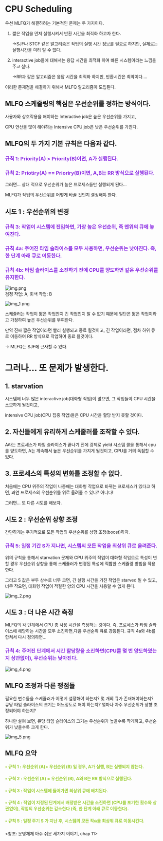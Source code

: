 CPU Scheduling 
==============

우선 MLFQ가 해결하려는 기본적인 문제는 두 가지이다.

1. 짧은 작업을 먼저 실행시켜서 반환 시간을 최적화 하고자 한다.

   ->SJF나 STCF 같은 알고리즘은 작업의 실행 시간 정보를 필요로 하지만, 실제로는 실행시간을 미리 알 수 없다.

2. interactive job들에 대해서는 응답 시간을 최적화 하여 빠른 시스템이라는 느낌을 주고 싶다.

   ->RR과 같은 알고리즘은 응답 시간을 최적화 하지만, 반환시간은 최악이다....

이러한 문제점을 해결하기 위해서 MLFQ 알고리즘이 도입된다.


MLFQ 스케줄링의 핵심은 우선순위를 정하는 방식이다.
----------------------------------------
 사용자와 상호작용을 해야하는 Interactive job은 높은 우선순위를 가지고,

 CPU 연산을 많이 해야하는 Intensive CPU job은 낮은 우선순위를 가진다.


## MLFQ의 두 가지 기본 규칙은 다음과 같다.
<font color="#8a2be2">

### 규칙 1: Priority(A) > Priority(B)이면, A가 실행된다.
### 규칙 2: Priotiry(A) == Prioriry(B)이면, A,B는 RR 방식으로 실행된다.

</font>

그러면... 상대 적으로 우선순위가 높은 프로세스들만 실행되게 된다... 

MLFQ가 작업의 우선순위를 어떻게 바꿀 것인지 결정해야 한다.


## 시도 1 : 우선순위의 변경
<font color="blueviolet">

### 규칙 3: 작업이 시스템에 진입하면, 가장 높은 우선순위, 즉 맨위의 큐에 놓여진다.
### 규칙 4a: 주어진 타임 슬라이스를 모두 사용하면, 우선순위는 낮아진다. 즉, 한 단계 아래 큐로 이동한다.
### 규칙 4b: 타임 슬라이스를 소진하기 전에 CPU를 양도하면 같은 우선순위를 유지한다.
</font>

![img.png](img.png)  
검정 작업: A, 회색 작업: B

![img_1.png](img_1.png)

스케쥴러는 작업이 짧은 작업인지 긴 작업인지 알 수 없기 떄문에 일단은 짧은 작업이라고 가정하여 높은 우선순위를 부여한다.

만약 진짜 짧은 작업이라면 빨리 실행되고 종료 될것이고, 긴 작업이라면, 점차 하위 큐로 이동하여 RR 방식으로 작업하여 종료 될것이다.

-> MLFQ는 SJF에 근사할 수 있다.

# 그러나... 또 문제가 발생한다.


## 1. starvation 
 시스템에 너무 많은 interactive job(대화형 작업)이 많으면, 그 작업들이 CPU 시간을 소모하게 될것이고,
 
intensive CPU job(CPU 집중 작업)들은 CPU 시간을 할당 받지 못할 것이다.


## 2. 자신들에게 유리하게 스케줄러를 조작할 수 있다.
A라는 프로세스가 타임 슬라이스가 끝나기 전에 강제로 yield 시스템 콜을 통해서 cpu를 양도하면, A는 계속해서 높은 우선순위를 가지게 될것이고,
CPU를 거의 독점할 수 있다.


## 3. 프로세스의 특성의 변화를 조정할 수 없다.
처음에는 CPU 위주의 작업이 나중에는 대화형 작업으로 바뀌는 프로세스가 있다고 하면, 과연 프로세스의 우선순위를 위로 올려줄 수 있나?
아니다!

그러면... 또 다른 시도를 해보자.


## 시도 2 : 우선순위 상향 조정

간단하게는 주기적으로 모든 작업의 우선순위를 상향 조정(boost)하자.

<font color="#8a2be2">

### 규칙 5: 일정 기간 S가 지나면, 시스템의 모든 작업을 최상위 큐로 올려준다.
</font>

위의 규칙을 통해서 starvation 문제와 CPU 위주의 작업이 대화형 작업으로 특성이 변할 경우 우선순위 상향을 통해 스케쥴러가 변경된 특성에 적합한 스케쥴링 방법을 적용한다.

그리고 S 값은 부두 상수로 너무 크면, 긴 실행 시간을 가진 작업은 starved 될 수 있고, 너무 작으면, 대화형 작업이 적절한 양의 CPU 시간을 사용할 수 없게 된다.

![img_2.png](img_2.png)


## 시도 3 : 더 나은 시간 측정

MLFQ의 각 단계에서 CPU 총 사용 시간을 측정하는 것이다. 즉, 프로세스가 타임 슬라이스에 해당하는 시간을 모두 소진하면,다음 우선순위 큐로 강등된다.
규칙 4a와 4b를 합쳐서 다시 정의하면...

<font color= "blueviolet">

### 규칙 4: 주어진 단계에서 시간 할당량을 소진하면(CPU를 몇 번 양도하였는지 상관없이), 우선순위는 낮아진다.
</font>

![img_4.png](img_4.png)


## MLFQ 조정과 다른 쟁점들

필요한 변수들을 스케쥴러가 어떻게 설정해야 하는지? 몇 개의 큐가 존재해야하는지? 큐당 타임 슬라이스의 크기는 어느정도로 해야 하는지?
얼마나 자주 우선순위가 상향 조정되어야 하는지? 

하나만 살펴 보면, 큐당 타임 슬라이스의 크기는 우선순위가 높을수록 작게하고, 우선순위가 낮을수록 크게 한다.

![img_5.png](img_5.png)



## MLFQ 요약

<font color="yellowgreen">

#### • 규칙 1 : 우선순위 (A)> 우선순위 (B) 일 경우, A가 실행, B는 실행되지 않는다.

#### • 규칙 2 : 우선순위 (A) = 우선순위 (B), A와 B는 RR 방식으로 실행된다.

#### • 규칙 3 : 작업이 시스템에 들어가면 최상위 큐에 배치된다.

#### • 규칙 4 : 작업이 지정된 단계에서 배정받은 시간을 소진하면 (CPU를 포기한 횟수와 상관없이), 작업의 우선순위는 감소한다 (즉, 한 단계 아래 큐로 이동한다).

#### • 규칙 5 : 일정 주기 S 가 지난 후, 시스템의 모든 작ᨦ을 최상위 큐로 이동시킨다.

</font>


<참조: 운영체제 아주 쉬운 세가지 이야기, chap 11>
